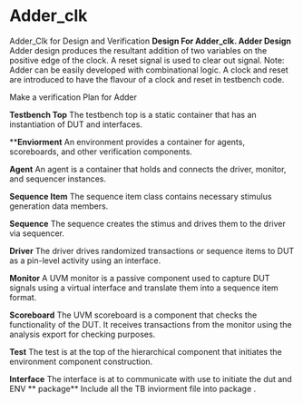 # Adder_clk
Adder_Clk  for Design and Verification
**Design For Adder_clk.
Adder Design**
Adder design produces the resultant addition of two variables on the positive edge of the clock. A reset signal is used to clear out signal.
Note: Adder can be easily developed with combinational logic. A clock and reset are introduced to have the flavour of a clock and reset in testbench code.

Make a verification Plan for Adder

**Testbench Top**
The testbench top is a static container that has an instantiation of DUT and interfaces.

****Enviorment**
An environment provides a container for agents, scoreboards, and other verification components.

**Agent**
An agent is a container that holds and connects the driver, monitor, and sequencer instances.

**Sequence Item**
The sequence item class contains necessary stimulus generation data members.

**Sequence**
The sequence creates the stimus and drives them to the driver via sequencer.

**Driver**
The driver drives randomized transactions or sequence items to DUT as a pin-level activity using an interface.

**Monitor**
A UVM monitor is a passive component used to capture DUT signals using a virtual interface and translate them into a sequence item format.

**Scoreboard**
The UVM scoreboard is a component that checks the functionality of the DUT. It receives transactions from the monitor using the analysis export for checking purposes.

**Test**
The test is at the top of the hierarchical component that initiates the environment component construction.

**Interface**
The interface is at to communicate with use to initiate the dut and ENV
** package** 
 Include all the TB inviorment file into package .



